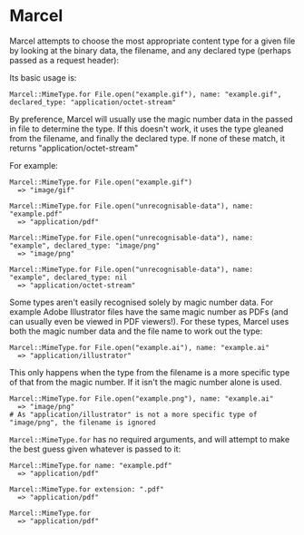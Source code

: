 # Marcel

Marcel attempts to choose the most appropriate content type for a given file by looking at the binary data, the filename, and any declared type (perhaps passed as a request header):

Its basic usage is:

    Marcel::MimeType.for File.open("example.gif"), name: "example.gif", declared_type: "application/octet-stream"

By preference, Marcel will usually use the magic number data in the passed in file to determine the type. If this doesn't work, it uses the type gleaned from the filename, and finally the declared type. If none of these match, it returns "application/octet-stream"

For example:

    Marcel::MimeType.for File.open("example.gif")
      => "image/gif"

    Marcel::MimeType.for File.open("unrecognisable-data"), name: "example.pdf"
      => "application/pdf"

    Marcel::MimeType.for File.open("unrecognisable-data"), name: "example", declared_type: "image/png"
      => "image/png"

    Marcel::MimeType.for File.open("unrecognisable-data"), name: "example", declared_type: nil
      => "application/octet-stream"

Some types aren't easily recognised solely by magic number data. For example Adobe Illustrator files have the same magic number as PDFs (and can usually even be viewed in PDF viewers!). For these types, Marcel uses both the magic number data and the file name to work out the type:

    Marcel::MimeType.for File.open("example.ai"), name: "example.ai"
      => "application/illustrator"

This only happens when the type from the filename is a more specific type of that from the magic number. If it isn't the magic number alone is used.

    Marcel::MimeType.for File.open("example.png"), name: "example.ai"
      => "image/png"
    # As "application/illustrator" is not a more specific type of "image/png", the filename is ignored

`Marcel::MimeType.for` has no required arguments, and will attempt to make the best guess given whatever is passed to
it:

    Marcel::MimeType.for name: "example.pdf"
      => "application/pdf"

    Marcel::MimeType.for extension: ".pdf"
      => "application/pdf"

    Marcel::MimeType.for
      => "application/pdf"


